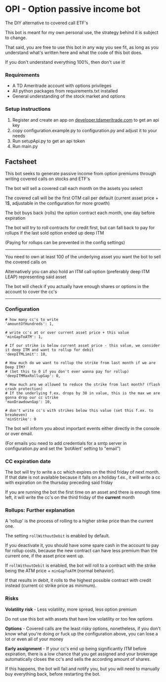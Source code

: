 # OPI - Option passive income bot

The DIY alternative to covered call ETF's

This bot is meant for my own personal use, the strategy behind it is subject to change.

That said, you are free to use this bot in any way you see fit, as long as you understand what's written here and what the code of this bot does.

If you don't understand everything 100%, then don't use it!

### Requirements

- A TD Ameritrade account with options privileges
- All python packages from requirements.txt installed
- General understanding of the stock market and options

### Setup instructions

1. Register and create an app on [developer.tdameritrade.com](https://developer.tdameritrade.com/) to get an api key
2. copy configuration.example.py to configuration.py and adjust it to your needs
3. Run setupApi.py to get an api token
4. Run main.py

## Factsheet

This bot seeks to generate passive income from option premiums through writing covered calls on stocks and ETF's

The bot will sell a covered call each month on the assets you select

The covered call will be the first OTM call per default (current asset price + 1$, adjustable in the configuration for more growth)

The bot buys back (rolls) the option contract each month, one day before expiration

The bot will try to roll contracts for credit first, but can fall back to pay for rollups if the last sold option ended up deep ITM

(Paying for rollups can be prevented in the config settings)

---

You need to own at least 100 of the underlying asset you want the bot to sell the covered calls on

Alternatively you can also hold an ITM call option (preferably deep ITM LEAP) representing said asset

The bot will check if you actually have enough shares or options in the account to cover the cc's

---

### Configuration

    # how many cc's to write
    'amountOfHundreds': 1,

    # write cc's at or over current asset price + this value
    'minGapToATM': 1,

    # If our strike is below current asset price - this value, we consider it deep ITM and want to rollup for debit
    'deepITMLimit': 10,

    # How much do we want to rollup the strike from last month if we are Deep ITM?
    # (Set this to 0 if you don't ever wanna pay for rollup)
    'deepITMMaxRollupGap': 0,

    # How much are we allowed to reduce the strike from last month? (flash crash protection)
    # If the underlying f.ex. drops by 30 in value, this is the max we are gonna drop our cc strike
    'maxDrawdownGap': 10,

    # don't write cc's with strikes below this value (set this f.ex. to breakeven)
    'minStrike': 0

The bot will inform you about important events either directly in the console or over email.

(For emails you need to add credentials for a smtp server in configuration.py and set the 'botAlert' setting to "email")

### CC expiration date

The bot will try to write a cc which expires on the third friday of next month.
If that date is not available because it falls on a holiday f.ex., it will write a cc with expiration on the thursday preceding said friday

If you are running the bot the first time on an asset and there is enough time left, it will write the cc's on the third friday of the **current** month

### Rollups: Further explanation

A 'rollup' is the process of rolling to a higher strike price than the current one.

The setting `rollWithoutDebit` is enabled by default.

If you deactivate it, you should have some spare cash in the account to pay for rollup costs, because the new contract can have less premium than the current one,
if the asset price went up.

If `rollWithoutDebit` is enabled, the bot will roll to a contract with the strike being the ATM price + `minGapToATM` (normal behavior).

If that results in debit, it rolls to the highest possible contract with credit instead (current cc strike price as minimum).

### Risks

**Volatility risk** - Less volatility, more spread, less option premium

Do not use this bot with assets that have low volatility or too few options

**Options** - Covered calls are the least risky options, nonetheless, if you don't know what you're doing or fuck up the configuration above, you can lose a lot or even all of your
money

**Early assignment** - If your cc's end up being significantly ITM before expiration, there is a low chance that you get assigned and your brokerage automatically closes the cc's
and sells the according amount of shares.

If this happens, the bot will fail and notify you, but you will need to manually buy everything back, before restarting the bot.
